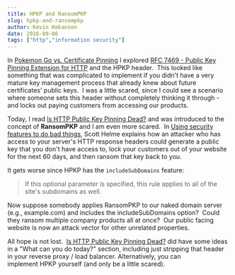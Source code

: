 ```yaml
---
title: HPKP and RansomPKP
slug: hpkp-and-ransompkp
author: Kevin Hakanson
date: 2016-09-06
tags: ["http","information security"]
---
```

In [Pokemon Go vs. Certificate Pinning](../2016-07-11-pokemon-go-vs-certificate-pinning) I explored [RFC 7469 - Public Key Pinning Extension for HTTP](https://tools.ietf.org/html/rfc7469) and the HPKP header.  This looked like something that was complicated to implement if you didn't have a very mature key management process that already knew about future certificates' public keys.  I was a little scared, since I could see a scenario where someone sets this header without completely thinking it through - and locks out paying customers from accessing our products.

Today, I read [Is HTTP Public Key Pinning Dead?](https://blog.qualys.com/ssllabs/2016/09/06/is-http-public-key-pinning-dead) and was introduced to the concept of **RansomPKP** and I am even more scared.  In [Using security features to do bad things](https://scotthelme.co.uk/using-security-features-to-do-bad-things/), Scott Helme explains how an attacker who has access to your server's HTTP response headers could generate a public key that you don't have access to, lock your customers out of your website for the next 60 days, and then ransom that key back to you.

It gets worse since HPKP has the `includeSubDomains` feature:

> If this optional parameter is specified, this rule applies to all of the site's subdomains as well.

Now suppose somebody applies RansomPKP to our naked domain server (e.g., example.com) and includes the includeSubDomains option?  Could they ransom multiple company products all at once?  Our public facing website is now an attack vector for other unrelated properties.

All hope is not lost.  [Is HTTP Public Key Pinning Dead?](https://blog.qualys.com/ssllabs/2016/09/06/is-http-public-key-pinning-dead) did have some ideas in a "What can you do today?" section, including just stripping that header in your reverse proxy / load balancer. Alternatively, you can implement HPKP yourself (and only be a little scared).
